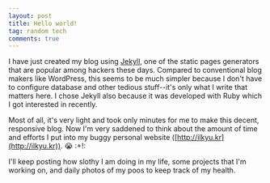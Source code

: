 ```yaml
---
layout: post
title: Hello world!
tag: random tech
comments: true
---
```


I have just created my blog using [Jekyll](http://jekyllrb.com/), one of the static pages generators that are popular among hackers these days. Compared to conventional blog makers like WordPress, this seems to be much simpler because I don't have to configure database and other tedious stuff--it's only what I write that matters here. I chose Jekyll also because it was developed with Ruby which I got interested in recently. 

Most of all, it's very light and took only minutes for me to make this decent, responsive blog. Now I'm very saddened to think about the amount of time and efforts I put into my buggy personal website ([http://ilkyu.kr](http://ilkyu.kr)). 😭 :+!:

I'll keep posting how slothy I am doing in my life, some projects that I'm working on, and daily photos of my poos to keep track of my health. 

